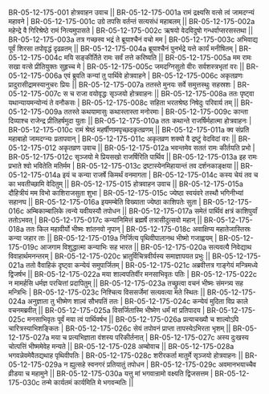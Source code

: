 BR-05-12-175-001  	होत्रवाहन उवाच ||
BR-05-12-175-001a	रामं द्रक्ष्यसि वत्से त्वं जामदग्न्यं महावने |
BR-05-12-175-001c	उग्रे तपसि वर्तन्तं सत्यसंधं महाबलम् ||
BR-05-12-175-002a	महेन्द्रे वै गिरिश्रेष्ठे रामं नित्यमुपासते |
BR-05-12-175-002c	ऋषयो वेदविदुषो गन्धर्वाप्सरसस्तथा ||
BR-05-12-175-003a	तत्र गच्छस्व भद्रं ते ब्रूयाश्चैनं वचो मम |
BR-05-12-175-003c	अभिवाद्य पूर्वं शिरसा तपोवृद्धं दृढव्रतम् ||
BR-05-12-175-004a	ब्रूयाश्चैनं पुनर्भद्रे यत्ते कार्यं मनीषितम् |
BR-05-12-175-004c	मयि सङ्कीर्तिते रामः सर्वं तत्ते करिष्यति ||
BR-05-12-175-005a	मम रामः सखा वत्से प्रीतियुक्तः सुहृच्च मे |
BR-05-12-175-005c	जमदग्निसुतो वीरः सर्वशस्त्रभृतां वरः ||
BR-05-12-175-006a	एवं ब्रुवति कन्यां तु पार्थिवे होत्रवाहने |
BR-05-12-175-006c	अकृतव्रणः प्रादुरासीद्रामस्यानुचरः प्रियः ||
BR-05-12-175-007a	ततस्ते मुनयः सर्वे समुत्तस्थुः सहस्रशः |
BR-05-12-175-007c	स च राजा वयोवृद्धः सृञ्जयो होत्रवाहनः ||
BR-05-12-175-008a	ततः पृष्ट्वा यथान्यायमन्योन्यं ते वनौकसः |
BR-05-12-175-008c	सहिता भरतश्रेष्ठ निषेदुः परिवार्य तम् ||
BR-05-12-175-009a	ततस्ते कथयामासुः कथास्तास्ता मनोरमाः |
BR-05-12-175-009c	कान्ता दिव्याश्च राजेन्द्र प्रीतिहर्षमुदा युताः ||
BR-05-12-175-010a	ततः कथान्ते राजर्षिर्महात्मा होत्रवाहनः |
BR-05-12-175-010c	रामं श्रेष्ठं महर्षीणामपृच्छदकृतव्रणम् ||
BR-05-12-175-011a	क्व संप्रति महाबाहो जामदग्न्यः प्रतापवान् |
BR-05-12-175-011c	अकृतव्रण शक्यो वै द्रष्टुं वेदविदां वरः ||
BR-05-12-175-012  	अकृतव्रण उवाच || 
BR-05-12-175-012a	भवन्तमेव सततं रामः कीर्तयति प्रभो |
BR-05-12-175-012c	सृञ्जयो मे प्रियसखो राजर्षिरिति पार्थिव ||
BR-05-12-175-013a	इह रामः प्रभाते श्वो भवितेति मतिर्मम |
BR-05-12-175-013c	द्रष्टास्येनमिहायान्तं तव दर्शनकाङ्क्षया ||
BR-05-12-175-014a	इयं च कन्या राजर्षे किमर्थं वनमागता |
BR-05-12-175-014c	कस्य चेयं तव च का भवतीच्छामि वेदितुम् ||
BR-05-12-175-015  	होत्रवाहन उवाच ||
BR-05-12-175-015a	दौहित्रीयं मम विभो काशिराजसुता शुभा |
BR-05-12-175-015c	ज्येष्ठा स्वयंवरे तस्थौ भगिनीभ्यां सहानघ ||
BR-05-12-175-016a	इयमम्बेति विख्याता ज्येष्ठा काशिपतेः सुता |
BR-05-12-175-016c	अम्बिकाम्बालिके त्वन्ये यवीयस्यौ तपोधन ||
BR-05-12-175-017a	समेतं पार्थिवं क्षत्रं काशिपुर्यां ततोऽभवत् |
BR-05-12-175-017c	कन्यानिमित्तं ब्रह्मर्षे तत्रासीदुत्सवो महान् ||
BR-05-12-175-018a	ततः किल महावीर्यो भीष्मः शांतनवो नृपान् |
BR-05-12-175-018c	अवाक्षिप्य महातेजास्तिस्रः कन्या जहार ताः ||
BR-05-12-175-019a	निर्जित्य पृथिवीपालानथ भीष्मो गजाह्वयम् |
BR-05-12-175-019c	आजगाम विशुद्धात्मा कन्याभिः सह भारत ||
BR-05-12-175-020a	सत्यवत्यै निवेद्याथ विवाहार्थमनन्तरम् |
BR-05-12-175-020c	भ्रातुर्विचित्रवीर्यस्य समाज्ञापयत प्रभुः ||
BR-05-12-175-021a	ततो वैवाहिकं दृष्ट्वा कन्येयं समुपार्जितम् |
BR-05-12-175-021c	अब्रवीत्तत्र गाङ्गेयं मन्त्रिमध्ये द्विजर्षभ ||
BR-05-12-175-022a	मया शाल्वपतिर्वीर मनसाभिवृतः पतिः |
BR-05-12-175-022c	न मामर्हसि धर्मज्ञ परचित्तां प्रदापितुम् ||
BR-05-12-175-023a	तच्छ्रुत्वा वचनं भीष्मः संमन्त्र्य सह मन्त्रिभिः |
BR-05-12-175-023c	निश्चित्य विससर्जेमां सत्यवत्या मते स्थितः ||
BR-05-12-175-024a	अनुज्ञाता तु भीष्मेण शाल्वं सौभपतिं ततः |
BR-05-12-175-024c	कन्येयं मुदिता विप्र काले वचनमब्रवीत् ||
BR-05-12-175-025a	विसर्जितास्मि भीष्मेण धर्मं मां प्रतिपादय |
BR-05-12-175-025c	मनसाभिवृतः पूर्वं मया त्वं पार्थिवर्षभ ||
BR-05-12-175-026a	प्रत्याचख्यौ च शाल्वोऽपि चारित्रस्याभिशङ्कितः |
BR-05-12-175-026c	सेयं तपोवनं प्राप्ता तापस्येऽभिरता भृशम् ||
BR-05-12-175-027a	मया च प्रत्यभिज्ञाता वंशस्य परिकीर्तनात् |
BR-05-12-175-027c	अस्य दुःखस्य चोत्पत्तिं भीष्ममेवेह मन्यते ||
BR-05-12-175-028  	अम्बोवाच ||
BR-05-12-175-028a	भगवन्नेवमेवैतद्यथाह पृथिवीपतिः |
BR-05-12-175-028c	शरीरकर्ता मातुर्मे सृञ्जयो होत्रवाहनः ||
BR-05-12-175-029a	न ह्युत्सहे स्वनगरं प्रतियातुं तपोधन |
BR-05-12-175-029c	अवमानभयाच्चैव व्रीडया च महामुने ||
BR-05-12-175-030a	यत्तु मां भगवान्रामो वक्ष्यति द्विजसत्तम |
BR-05-12-175-030c	तन्मे कार्यतमं कार्यमिति मे भगवन्मतिः ||
